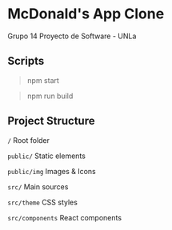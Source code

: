 # McDonald's App Clone

Grupo 14 Proyecto de Software - UNLa

## Scripts

> npm start

> npm run build

## Project Structure

<code>/</code> Root folder

<code>public/</code> Static elements

<code>public/img</code> Images & Icons

<code>src/</code> Main sources

<code>src/theme</code> CSS styles

<code>src/components</code> React components
